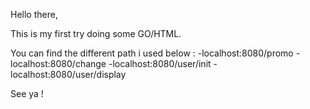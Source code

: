 Hello there,

This is my first try doing some GO/HTML.

You can find the different path i used below :
  -localhost:8080/promo
  -localhost:8080/change
  -localhost:8080/user/init
  -localhost:8080/user/display

  See ya !
  
